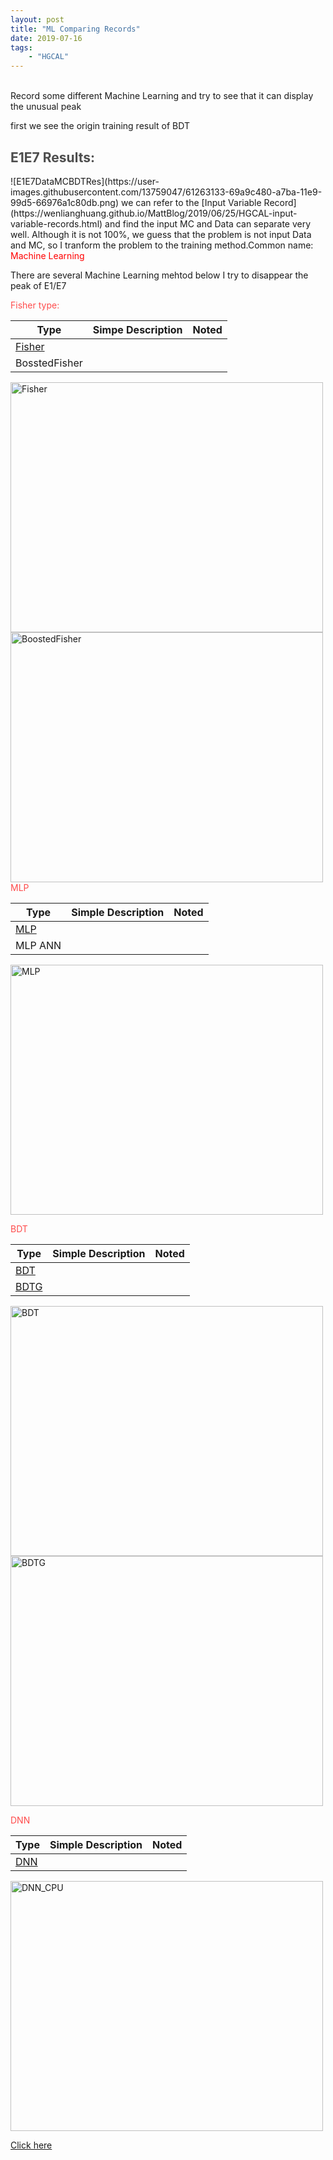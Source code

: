 ```yaml
---
layout: post
title: "ML Comparing Records"
date: 2019-07-16
tags:
    - "HGCAL"
---
```

<br>
Record some different Machine Learning and try to see that it can display the unusual peak 

first we see the origin training result of BDT

<h2>
    <span style="color:rgba(0,0,0,0.7)">E1E7 Results:</span>
</h2>
![E1E7DataMCBDTRes](https://user-images.githubusercontent.com/13759047/61263133-69a9c480-a7ba-11e9-99d5-66976a1c80db.png)
we can refer to the [Input Variable Record](https://wenlianghuang.github.io/MattBlog/2019/06/25/HGCAL-input-variable-records.html) and find the input MC and Data can separate very well. 
Although it is not 100%, we guess that the problem is not input Data and MC, so I tranform the problem to the training method.Common name: <span id="target" style="color:rgba(255,0,0,1)">Machine Learning</span>

There are several Machine Learning mehtod below I try to disappear the peak of E1/E7

<span style="color:rgba(255,0,0,0.7)">Fisher type:</span><br>

| Type | Simpe Description | Noted |
|------|-------------------|-------|
|[Fisher](https://en.wikipedia.org/wiki/Linear_discriminant_analysis)|||
|BosstedFisher|||

<img src="https://user-images.githubusercontent.com/13759047/61274506-87892080-a7de-11e9-9018-e96429fde550.png" title="Fisher" width="500px" height="400px" class="inline-block">
<img src="https://user-images.githubusercontent.com/13759047/61274504-87892080-a7de-11e9-9fdc-2a71754b9704.png" title="BoostedFisher" width="500px" height="400px" class="inline-block">
<span style="color:rgba(255,0,0,0.7)">MLP</span>

| Type | Simple Description | Noted |
|------|-------------------|--------|
|[MLP](https://en.wikipedia.org/wiki/Multilayer_perceptron)|||
|MLP ANN|||

<img src="https://user-images.githubusercontent.com/13759047/61274510-8821b700-a7de-11e9-8c64-3c64865df1d2.png" title="MLP" width="500px" height="400px" class="inline-block">


<span style="color:rgba(255,0,0,0.7)">BDT</span>

| Type | Simple Description | Noted |
|------|--------------------|-------|
|[BDT](https://en.wikipedia.org/wiki/Boosting_(machine_learning))|||
|[BDTG](https://en.wikipedia.org/wiki/Gradient_boosting)|||

<img src="https://user-images.githubusercontent.com/13759047/61274502-86f08a00-a7de-11e9-97b5-e0dc037b77ab.png" title="BDT" width="500px" height="400px">
<img src="https://user-images.githubusercontent.com/13759047/61274503-87892080-a7de-11e9-8e38-4740a0c40f0b.png" title="BDTG" width="500px" height="400px">


<span style="color:rgba(255,0,0,0.7)">DNN</span>

| Type | Simple Description | Noted |
|------|--------------------|-------|
|[DNN](https://en.wikipedia.org/wiki/Deep_learning)|||

<img src="https://user-images.githubusercontent.com/13759047/61274505-87892080-a7de-11e9-9a21-880ade3992c9.png" title="DNN_CPU" width="500px" height="400px">

<a href="#target">Click here</a>

